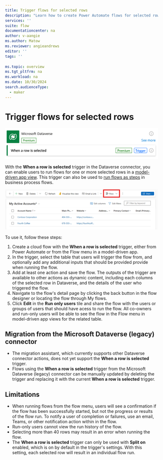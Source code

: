 ```yaml
---
title: Trigger flows for selected rows
description: "Learn how to create Power Automate flows for selected rows in model-driven Power Apps and D365 apps."
services: ''
suite: flow
documentationcenter: na
author: v-aangie
ms.author: Matow
ms.reviewer: angieandrews
editor: ''
tags: ''

ms.topic: overview
ms.tgt_pltfrm: na
ms.workload: na
ms.date: 10/30/2024
search.audienceType: 
  - maker
---
```


# Trigger flows for selected rows

![A screenshot of the "When a row is selected" trigger in the Power Automate cloud flow designer.](media/selected-rows.png)

With the **When a row is selected** trigger in the Dataverse connector, you can enable users to run flows for one or more selected rows in a [model-driven app view](/power-apps/maker/model-driven-apps/create-edit-views). This trigger can also be used to [run flows as steps](/power-automate/create-instant-flows) in business process flows.

![A screenshot of the flow menu in the command bar of a view in a model-driven app.](media/model-driven-app-example.png)

To use it, follow these steps: 
1. Create a cloud flow with the **When a row is selected** trigger, either from Power Automate or from the Flow menu in a model-driven app. 
2. In the trigger, select the table that users will trigger the flow from, and optionally add any additional inputs that should be provided provide when running the flow. 
3. Add at least one action and save the flow. The outputs of the trigger are available to other actions as dynamic content, including each columns of the selected row in Dataverse, and the details of the user who triggered the flow.
4. Navigate to the flow's detail page by clicking the back button in the flow designer or locating the flow through My flows. 
5. Click **Edit** in the **Run only users** tile and share the flow with the users or groups of users that should have acess to run the flow. All co-owners and run-only users will be able to see the flow in the Flow menu in model-driven app views for the related table.

## Migration from the Microsoft Dataverse (legacy) connector
* The migration assistant, which currently supports other Dataverse connector actions, does not yet support the **When a row is selected** trigger.
* Flows using the **When a row is selected** trigger from the Microsoft Dataverse (legacy) connector can be manually updated by deleting the trigger and replacing it with the current **When a row is selected** trigger. 


## Limitations
* When running flows from the flow menu, users will see a confirmation if the flow has been successfully started, but not the progress or results of the flow run. To notify a user of completion or failures, use an email, Teams, or other notification action within in the flow.
* Run-only users cannot view the run history of the flow. 
* Selecting more than 40 rows may result in an error when running the flow.
* The **When a row is selected** trigger can only be used with **Split on** enabled, which is on by default in the trigger's settings. With this setting, each selected row will result in an individual flow run. 